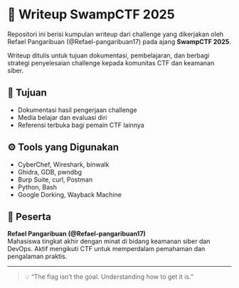 # 🏴 Writeup SwampCTF 2025

Repositori ini berisi kumpulan writeup dari challenge yang dikerjakan oleh Refael Pangaribuan (@Refael-pangaribuan17) pada ajang **SwampCTF 2025**.

Writeup ditulis untuk tujuan dokumentasi, pembelajaran, dan berbagi strategi penyelesaian challenge kepada komunitas CTF dan keamanan siber.

## 🎯 Tujuan

- Dokumentasi hasil pengerjaan challenge
- Media belajar dan evaluasi diri
- Referensi terbuka bagi pemain CTF lainnya

## ⚙️ Tools yang Digunakan

- CyberChef, Wireshark, binwalk
- Ghidra, GDB, pwndbg
- Burp Suite, curl, Postman
- Python, Bash
- Google Dorking, Wayback Machine

## 👤 Peserta

**Refael Pangaribuan (@Refael-pangaribuan17)**  
Mahasiswa tingkat akhir dengan minat di bidang keamanan siber dan DevOps. Aktif mengikuti CTF untuk memperdalam pemahaman dan pengalaman praktis.

---
  
> 💡 “The flag isn’t the goal. Understanding how to get it is.”
